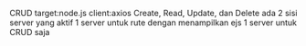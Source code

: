 CRUD 
target:node.js  client:axios
Create, Read, Update, dan Delete
ada 2 sisi server yang aktif
1 server untuk rute dengan menampilkan ejs
1 server untuk CRUD saja
